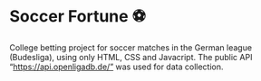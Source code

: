 # Soccer Fortune ⚽

College betting project for soccer matches in the German league (Budesliga), using only HTML, CSS and Javacript. 
The public API “https://api.openligadb.de/” was used for data collection.
